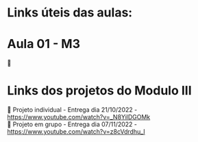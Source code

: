 # Links úteis das aulas:

# Aula 01 - M3
📌 

# Links dos projetos do Modulo III
📌 Projeto individual - Entrega dia 21/10/2022 - https://www.youtube.com/watch?v=_N8YilDGOMk <br> 
📌 Projeto em grupo - Entrega dia 07/11/2022 - https://www.youtube.com/watch?v=z8cVdrdhu_I
